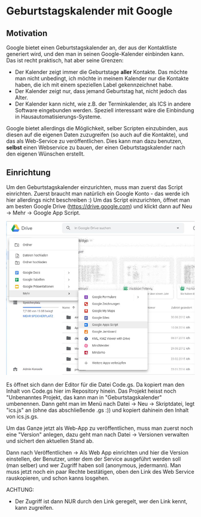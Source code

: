 # Geburtstagskalender mit Google
## Motivation

Google bietet einen Geburtstagskalender an, der aus der Kontaktliste generiert wird, und den man in seinen Google-Kalender einbinden kann. Das ist recht praktisch, hat aber seine Grenzen:
- Der Kalender zeigt immer die Geburtstage **aller** Kontakte. Das möchte man nicht unbedingt, ich möchte in meinem Kalender nur die Kontakte haben, die ich mit einem speziellen Label gekennzeichnet habe.
- Der Kalender zeigt nur, dass jemand Geburtstag hat, nicht jedoch das Alter.
- Der Kalender kann nicht, wie z.B. der Terminkalender, als ICS in andere Software eingebunden werden. Speziell interessant wäre die Einbindung in Hausautomatisierungs-Systeme.

Google bietet allerdings die Möglichkeit, selber Scripten einzubinden, aus diesen auf die eigenen Daten zuzugreifen (so auch auf die Kontakte), und das als Web-Service zu veröffentlichen. 
Dies kann man dazu benutzen, **selbst** einen Webservice zu bauen, der einen Geburtstagskalender nach den eigenen Wünschen erstellt.

## Einrichtung
Um den Geburtstagskalender einzurichten, muss man zuerst das Script einrichten. 
Zuerst braucht man natürlich ein Google Konto - das werde ich hier allerdings nicht beschreiben :)
Um das Script einzurichten, öffnet man am besten Google Drive (https://drive.google.com) und klickt dann auf Neu -> Mehr -> Google App Script.

![Alt-Text](/GeburtstagsICS/doc/newscript.jpg)

Es öffnet sich dann der Editor für die Datei Code.gs.
Da kopiert man den Inhalt von Code.gs hier im Repository hinein.
Das Projekt heisst noch "Unbenanntes Projekt, das kann man in "Geburtstagskalender" umbenennen.
Dann geht man im Menü nach Datei -> Neu -> Skriptdatei, legt "ics.js" an (ohne das abschließende .gs :)) und kopiert dahinein den Inhalt von ics.js.gs.

Um das Ganze jetzt als Web-App zu veröffentlichen, muss man zuerst noch eine "Version" anlegen, dazu geht man nach 
Datei -> Versionen verwalten
und sichert den aktuellen Stand ab.

Dann nach Veröffentlichen -> Als Web App einrichten
und hier die Version einstellen, der Benutzer, unter dem der Service ausgeführt werden soll (man selber) und wer Zugriff haben soll (anonymous, jedermann).
Man muss jetzt noch ein paar Rechte bestätigen, oben den Link des Web Service rauskopieren, und schon kanns losgehen.

ACHTUNG:
- Der Zugriff ist dann NUR durch den Link geregelt, wer den Link kennt, kann zugreifen.

